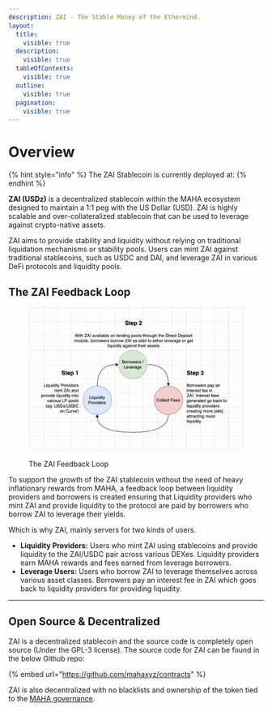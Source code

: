 ```yaml
---
description: ZAI - The Stable Money of the Ethermind.
layout:
  title:
    visible: true
  description:
    visible: true
  tableOfContents:
    visible: true
  outline:
    visible: true
  pagination:
    visible: true
---
```


# Overview

{% hint style="info" %}
The ZAI Stablecoin is currently deployed at:&#x20;
{% endhint %}

**ZAI (USDz)** is a decentralized stablecoin within the MAHA ecosystem designed to maintain a 1:1 peg with the US Dollar (USD). ZAI is highly scalable and over-collateralized stablecoin that can be used to leverage against crypto-native assets.

ZAI aims to provide stability and liquidity without relying on traditional liquidation mechanisms or stability pools. Users can mint ZAI against traditional stablecoins, such as USDC and DAI, and leverage ZAI in various DeFi protocols and liquidity pools.

## The ZAI Feedback Loop

<figure><img src="../.gitbook/assets/image (2).png" alt=""><figcaption><p>The ZAI Feedback Loop</p></figcaption></figure>

To support the growth of the ZAI stablecoin without the need of heavy inflationary rewards from MAHA, a feedback loop between liquidity providers and borrowers is created ensuring that Liquidity providers who mint ZAI and provide liquidity to the protocol are paid by borrowers who borrow ZAI to leverage their yields.

Which is why ZAI, mainly servers for two kinds of users.

* **Liquidity Providers:** Users who mint ZAI using stablecoins and provide liquidity to the ZAI/USDC pair across various DEXes. Liquidity providers earn MAHA rewards and fees earned from leverage borrowers.
* **Leverage Users:** Users who borrow ZAI to leverage themselves across various asset classes. Borrowers pay an interest fee in ZAI which goes back to liquidity providers for providing liquidity.

***

## Open Source & Decentralized&#x20;

ZAI is a decentralized stablecoin and the source code is completely open source (Under the GPL-3 license).  The source code for ZAI can be found in the below Github repo:

{% embed url="https://github.com/mahaxyz/contracts" %}

ZAI is also decentralized with no blacklists and ownership of the token tied to the [MAHA governance](../maha-governance/overview.md).
